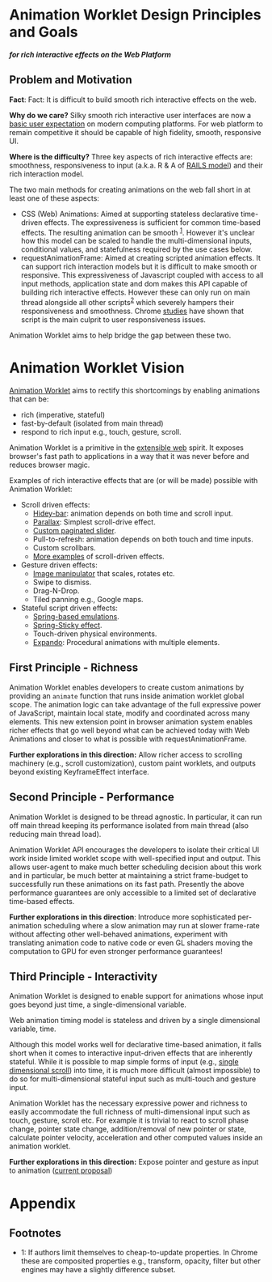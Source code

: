 # Animation Worklet Design Principles and Goals
***for rich interactive effects on the Web Platform***


## Problem and Motivation

**Fact**: Fact: It is difficult to build smooth rich interactive effects on the web.

**Why do we care?**
Silky smooth rich interactive user interfaces are now a [basic user expectation][performance] on
modern computing platforms. For web platform to remain competitive it should be capable of high
fidelity, smooth, responsive UI.


**Where is the difficulty?**
Three key aspects of rich interactive effects are: smoothness, responsiveness to input (a.k.a. R & A
of [RAILS model][rails]) and their rich interaction model.

The two main methods for creating animations on the web fall short in at least one of these aspects:

- CSS (Web) Animations: Aimed at supporting stateless declarative time-driven effects. The
  expressiveness is sufficient for common time-based effects. The resulting animation can be smooth
  <sup>[1](#footnote1)</sup>. However it's unclear how this model can be scaled to handle the
  multi-dimensional inputs, conditional values, and statefulness required by the use cases below.
- requestAnimationFrame: Aimed at creating scripted animation effects. It can support rich
  interaction models but it is difficult to make smooth or responsive. This expressiveness of
  Javascript coupled with access to all input methods, application state and dom makes this API
  capable of building rich interactive effects. However these can only run on main thread alongside
  all other scripts<sup>[2](#footnote2)</sup> which severely hampers their responsiveness and
  smoothness. Chrome [studies](https://tdresser.github.io/input-latency-deep-reports/) have shown that script is the main culprit to user responsiveness issues.

Animation Worklet aims to help bridge the gap between these two.

# Animation Worklet Vision

[Animation Worklet][specification] aims to rectify this shortcomings by enabling animations that can
be:

*   rich (imperative, stateful)
*   fast-by-default (isolated from main thread)
*   respond to rich input e.g., touch, gesture, scroll.

Animation Worklet is a primitive in the [extensible web](https://extensiblewebmanifesto.org/) spirit.
It exposes browser's fast path to applications in a way that it was never before and reduces browser
magic.

Examples of rich interactive effects that are (or will be made) possible with Animation Worklet:


*   Scroll driven effects:
    *   [Hidey-bar](https://googlechromelabs.github.io/houdini-samples/animation-worklet/twitter-header/): animation depends on both time and scroll input.
    *   [Parallax](https://googlechromelabs.github.io/houdini-samples/animation-worklet/parallax-scrolling/): Simplest scroll-drive effect.
    *   [Custom paginated slider](http://aw-playground.glitch.me/amp-scroller.html).
    *   Pull-to-refresh: animation depends on both touch and time inputs.
    *   Custom scrollbars.
    *   [More examples](https://github.com/w3c/css-houdini-drafts/blob/master/scroll-customization-api/UseCases.md) of scroll-driven effects.
*   Gesture driven effects:
    *   [Image manipulator](https://github.com/w3c/csswg-drafts/issues/2493#issuecomment-422153926) that scales, rotates etc.
    *   Swipe to dismiss.
    *   Drag-N-Drop.
    *   Tiled panning e.g., Google maps.
*   Stateful script driven effects:
    *   [Spring-based emulations](https://googlechromelabs.github.io/houdini-samples/animation-worklet/spring-timing/).
    *   [Spring-Sticky effect](http://googlechromelabs.github.io/houdini-samples/animation-worklet/spring-sticky/).
    *   Touch-driven physical environments.
    *   [Expando](http://googlechromelabs.github.io/houdini-samples/animation-worklet/expando/): Procedural animations with multiple elements.


## First Principle - Richness

Animation Worklet enables developers to create custom animations by providing an `animate` function
that runs inside animation worklet global scope. The animation logic can take advantage of the full
expressive power of JavaScript, maintain local state, modify and coordinated across many elements.
This new extension point in browser animation system enables richer effects that go well beyond what
can be achieved today with Web Animations and closer to what is possible with requestAnimationFrame.

**Further explorations in this direction:** Allow richer access to scrolling machinery (e.g., scroll
customization), custom paint worklets, and outputs beyond existing KeyframeEffect interface.


## Second Principle - Performance

Animation Worklet is designed to be thread agnostic. In particular, it can run off main thread
keeping its performance isolated from main thread (also reducing main thread load).

Animation Worklet API encourages the developers to isolate their critical UI work inside limited
worklet scope with well-specified input and output. This allows user-agent to make much better
scheduling decision about this work and in particular, be much better at maintaining a strict
frame-budget to successfully run these animations on its fast path. Presently the above performance
guarantees are only accessible to a limited set of declarative time-based effects.

**Further explorations in this direction**: Introduce more sophisticated per-animation scheduling
where a slow animation may run at slower frame-rate without affecting other well-behaved animations,
experiment with translating animation code to native code or even GL shaders moving the computation
to GPU for even stronger performance guarantees!


## Third Principle - Interactivity

Animation Worklet is designed to enable support for animations whose input goes beyond just time, a
single-dimensional variable.

Web animation timing model is stateless and driven by a single dimensional variable, time.

Although this model works well for declarative time-based animation, it falls short when it comes to
interactive input-driven effects that are inherently stateful. While it is possible to map simple
forms of input (e.g., [single dimensional scroll](https://wicg.github.io/scroll-animations/#intro))
into time, it is much more difficult (almost impossible) to do so for multi-dimensional stateful
input such as multi-touch and gesture input.

Animation Worklet has the necessary expressive power and richness to easily accommodate the full
richness of multi-dimensional input such as touch, gesture, scroll etc. For example it is trivial to
react to scroll phase change, pointer state change, addition/removal of new pointer or state,
calculate pointer velocity, acceleration and other computed values inside an animation worklet.

**Further explorations in this direction:** Expose pointer and gesture as input to animation
([current proposal](https://github.com/w3c/csswg-drafts/issues/2493#issuecomment-422109535))


# Appendix


## Footnotes

* <a name="footnote1">1</a>: If authors limit themselves to cheap-to-update properties. In Chrome
  these are composited properties e.g., transform, opacity, filter but other engines may have a
  slightly difference subset.


[performance]: https://paul.kinlan.me/what-news-readers-want/
[rails]: https://developers.google.com/web/fundamentals/performance/rail#goals-and-guidelines
[specification]: https://github.com/w3c/css-houdini-drafts/tree/master/css-animationworklet

